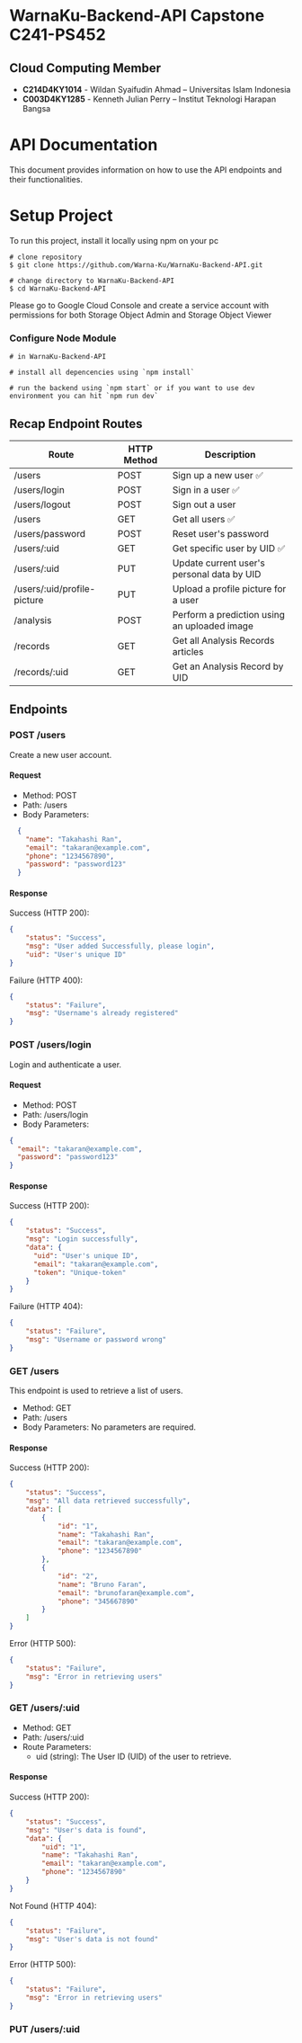# WarnaKu-Backend-API Capstone C241-PS452

## Cloud Computing Member

* **C214D4KY1014** - Wildan Syaifudin Ahmad – Universitas Islam Indonesia
* **C003D4KY1285** - Kenneth Julian Perry – Institut Teknologi Harapan Bangsa

# API Documentation

This document provides information on how to use the API endpoints and their functionalities.

# Setup Project
To run this project, install it locally using npm on your pc
```
# clone repository
$ git clone https://github.com/Warna-Ku/WarnaKu-Backend-API.git

# change directory to WarnaKu-Backend-API
$ cd WarnaKu-Backend-API
```
Please go to Google Cloud Console and create a service account with permissions for both Storage Object Admin and Storage Object Viewer

### Configure Node Module
```
# in WarnaKu-Backend-API

# install all depencencies using `npm install`

# run the backend using `npm start` or if you want to use dev environment you can hit `npm run dev`
```

## Recap Endpoint Routes
| Route                           | HTTP Method | Description                                  |
|---------------------------------|-------------|----------------------------------------------|
| /users                         | POST        | Sign up a new user       ✅                    |
| /users/login                         | POST        | Sign in a user                    ✅           |
| /users/logout                        | POST        | Sign out a user                              |
| /users                          | GET         | Get all users ✅                               |
| /users/password                 | POST        | Reset user's password                         |
| /users/:uid                     | GET         | Get specific user by UID       ✅                       | 
| /users/:uid                     | PUT         | Update current user's personal data by UID
| /users/:uid/profile-picture         | PUT        | Upload a profile picture for a user           |
| /analysis                        | POST        | Perform a prediction using an uploaded image  |
| /records                        | GET         | Get all Analysis Records articles                             |
| /records/:uid                   | GET         | Get an Analysis Record by UID                         |

## Endpoints

### POST /users

Create a new user account.

#### Request
- Method: POST
- Path: /users
- Body Parameters:
```json
  {
    "name": "Takahashi Ran",
    "email": "takaran@example.com",
    "phone": "1234567890",
    "password": "password123"
  }
```
#### Response

Success (HTTP 200):

```json
{
    "status": "Success",
    "msg": "User added Successfully, please login",
    "uid": "User's unique ID"
}
```


Failure (HTTP 400):
```json
{
    "status": "Failure",
    "msg": "Username's already registered"
}
```

### POST /users/login

Login and authenticate a user.

#### Request

- Method: POST
- Path: /users/login
- Body Parameters:
```json
{
  "email": "takaran@example.com",
  "password": "password123"
}
```

#### Response

Success (HTTP 200):
```json
{
    "status": "Success",
    "msg": "Login successfully",
    "data": {
      "uid": "User's unique ID",
      "email": "takaran@example.com",
      "token": "Unique-token"
    }
}
```

Failure (HTTP 404):
```json
{
    "status": "Failure",
    "msg": "Username or password wrong"
}
```

### GET /users

This endpoint is used to retrieve a list of users.

- Method: GET
- Path: /users
- Body Parameters: No parameters are required.

#### Response

Success (HTTP 200):
```json
{
    "status": "Success",
    "msg": "All data retrieved successfully",
    "data": [
        {
            "id": "1",
            "name": "Takahashi Ran",
            "email": "takaran@example.com",
            "phone": "1234567890"
        },
        {
            "id": "2",
            "name": "Bruno Faran",
            "email": "brunofaran@example.com",
            "phone": "345667890"
        }
    ]
}
```

Error (HTTP 500):
```json
{
    "status": "Failure",
    "msg": "Error in retrieving users"
}
```

### GET /users/:uid

- Method: GET
- Path: /users/:uid
- Route Parameters:
  - uid (string): The User ID (UID) of the user to retrieve.

#### Response

Success (HTTP 200):
```json
{
    "status": "Success",
    "msg": "User's data is found",
    "data": {
        "uid": "1",
        "name": "Takahashi Ran",
        "email": "takaran@example.com",
        "phone": "1234567890"
    }
}
```

Not Found (HTTP 404):
```json
{
    "status": "Failure",
    "msg": "User's data is not found"
}
```

Error (HTTP 500):
```json
{
    "status": "Failure",
    "msg": "Error in retrieving users"
}
```


### PUT /users/:uid





 